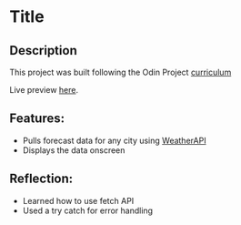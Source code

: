 # Title

## Description

This project was built following the Odin Project [curriculum](https://www.theodinproject.com/lessons)

Live preview [here](https://jongithub59.github.io/project-name/).

## Features:

* Pulls forecast data for any city using [WeatherAPI](https://www.weatherapi.com/)
* Displays the data onscreen

## Reflection:

* Learned how to use fetch API
* Used a try catch for error handling
